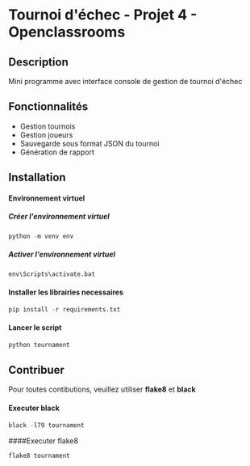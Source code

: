 # Tournoi d'échec - Projet 4 - Openclassrooms
## Description
Mini programme avec interface console de gestion de tournoi d'échec
## Fonctionnalités
* Gestion tournois
* Gestion joueurs
* Sauvegarde sous format JSON du tournoi
* Génération de rapport
## Installation
#### Environnement virtuel
##### Créer l'environnement virtuel
```python 
python -m venv env 
```
##### Activer l'environnement virtuel
```python 
env\Scripts\activate.bat
```
#### Installer les librairies necessaires
```python 
pip install -r requirements.txt
```
#### Lancer le script
```python
python tournament
```
## Contribuer
Pour toutes contibutions, veuillez utiliser **flake8** et **black**
#### Executer black
```python
black -l79 tournament
```
####Executer flake8
```python
flake8 tournament
```